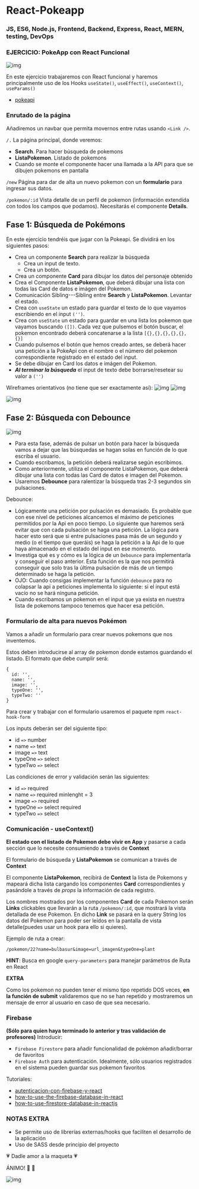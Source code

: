 # React-Pokeapp

### JS, ES6, Node.js, Frontend, Backend, Express, React, MERN, testing, DevOps

### EJERCICIO: PokeApp con React Funcional

![img](../../assets/react/pokeapp/Pokemon.jpg)

En este ejercicio  trabajaremos con React funcional y haremos principalmente uso de los Hooks `useState()`, `useEffect()`, `useContext()`, `useParams()`

- [pokeapi](https://pokeapi.co/)

### Enrutado de la página

Añadiremos un navbar que permita movernos entre rutas usando `<Link />`.

`/.` La página principal, donde veremos:
- **Search**. Para hacer búsqueda de pokemons
- **ListaPokemon**. Listado de pokemons
- Cuando se monte el componente hacer una llamada a la API para que se dibujen pokemons en pantalla 

`/new` Página para dar de alta un nuevo pokemon con un **formulario** para ingresar sus datos. 

`/pokemon/:id` Vista detalle de un perfil de pokemon (información extendida con todos los campos que podamos). Necesitarás el componente **Details**.
 

## Fase 1: Búsqueda de Pokémons

En este ejercicio tendréis que jugar con la Pokeapi. Se dividirá en los siguientes pasos:
- Crea un componente **Search** para realizar la búsqueda
  - Crea un input de texto.
  - Crea un botón.
- Crea un componente **Card** para dibujar los datos del personaje obtenido
- Crea el Componente **ListaPokemon**, que deberá dibujar una lista con todas las Card de datos e imágen del Pokemon.
- Comunicación Sibling---Sibling entre **Search** y **ListaPokemon**. Levantar el estado.
- Crea con `useState` un estado para guardar el texto de lo que vayamos escribiendo en el input `('')`.
- Crea con `useState` un estado para guardar en una lista los pokemon que vayamos buscando `([])`. Cada vez que pulsemos el botón buscar, el pokemon encontrado deberá concatenarse a la lista `[{},{},{},{},{},{}]`
- Cuando pulsemos el botón que hemos creado antes, se deberá hacer una petición a la PokeApi con el nombre o el número del pokemon correspondiente registrado en el estado del input.
- Se debe dibujar en Card los datos e imágen del Pokemon.
- ***Al terminar la búsqueda*** el input de texto debe borrarse/resetear su valor a `('')`

Wireframes orientativos (no tiene que ser exactamente así):
![img](../../assets/react/pokeapp/pokedex%20search.png)
![img](../../assets/react/pokeapp/pokedex_card.png)


![img](../../assets/react/pokeapp/snorlax_meme.jpg)

## Fase 2: Búsqueda con Debounce

![img](../../assets/react/pokeapp/gameboy.jpg)

- Para esta fase, además de pulsar un botón para hacer la búsqueda vamos a dejar que las búsquedas se hagan solas en función de lo que escriba el usuario.
- Cuando escribamos, la petición deberá realizarse según escribimos. 
- Como anteriormente, utiliza el componente ListaPokemon, que deberá dibujar una lista con todas las Card de datos e imagen del Pokemon.
- Usaremos **Debounce** para ralentizar la búsqueda tras 2-3 segundos sin pulsaciones.

Debounce:
- Lógicamente una petición por pulsación es demasiado. Es probable que con ese nivel de peticiones alcancemos el máximo de peticiones permitidos por la Api en poco tiempo. Lo siguiente que haremos será evitar que con cada pulsación se haga una petición. La lógica para hacer esto será que si entre pulsaciones pasa más de un segundo y medio (o el tiempo que queráis) se haga la petición a la Api de lo que haya almacenado en el estado del input en ese momento.
- Investiga qué es y cómo es la lógica de un `Debounce` para implementarla y conseguir el paso anterior. Esta función es la que nos permitirá conseguir que solo tras la última pulsación de más de un tiempo determinado se haga la petición.
- OJO: Cuando consigas implementar la función `debounce` para no colapsar la api a peticiones implementa lo siguiente: si el input está vacío no se hará ninguna petición.
- Cuando escribamos un pokemon en el input que ya exista en nuestra lista de pokemons tampoco tenemos que hacer esa petición.

### Formulario de alta para nuevos Pokémon

Vamos a añadir un formulario para crear nuevos pokemons que nos inventemos.

Estos deben introducirse al array de pokemon donde estamos guardando el listado.
El formato que debe cumplir será:
```JS
{
  id: '',
  name: '',
  image: '',
  typeOne: '',
  typeTwo: ''
}
```
Para crear y trabajar con el formulario usaremos el paquete npm `react-hook-form`

Los inputs deberán ser del siguiente tipo:

- id `=>` number
- name `=>` text
- image `=>` text
- typeOne `=>` select
- typeTwo `=>` select

Las condiciones de error y validación serán las siguientes:

- id `=>` required
- name `=>` required minlenght = 3
- image `=>` required
- typeOne `=>` select required
- typeTwo `=>` select

### Comunicación - useContext()

**El estado con el listado de Pokemon debe vivir en App** y pasarse a cada sección que lo necesite consumiendo a través de **Context**

El formulario de búsqueda y **ListaPokemon**  se comunican a través de **Context**

El componente **ListaPokemon**, recibirá de **Context** la lista de Pokemons y mapeará dicha lista cargando los componentes **Card** correspondientes y pasándole a través de *props* la información de cada registro.

Los nombres mostrados por los componentes **Card** de cada Pokemon serán **Links** clickables que llevarán a la ruta `/pokemon/:id`, que mostrará la vista detallada de ese Pokemon. En dicho **Link** se pasará en la query String los datos del Pokemon para poder ser leídos en la pantalla de vista detalle(puedes usar un hook para ello si quieres). 

Ejemplo de ruta a crear:

`/pokemon/22?name=bulbasur&image=url_imagen&typeOne=plant`

**HINT**: Busca en google `query-parameters` para manejar parámetros de Ruta en React

**EXTRA**

Como los pokemon no pueden tener el mismo tipo repetido DOS veces, **en la función de submit** validaremos que no se han repetido y mostraremos un mensaje de error al usuario en caso de que sea necesario.

### Firebase
**(Sólo para quien haya terminado lo anterior y tras validación de profesores)**
Introducir:
- `Firebase Firestore` para añadir funcionalidad de pokémon añadir/borrar de favoritos
- `Firebase Auth` para autenticación. Idealmente, sólo usuarios registrados en el sistema pueden guardar sus pokemon favoritos

Tutoriales:
- [autenticacion-con-firebase-y-react](https://dev.to/franklin030601/autenticacion-con-firebase-y-react-js-1c6c)
- [how-to-use-the-firebase-database-in-react](https://www.freecodecamp.org/news/how-to-use-the-firebase-database-in-react/)
- [how-to-use-firestore-database-in-reactjs](https://www.geeksforgeeks.org/how-to-use-firestore-database-in-reactjs/)


### NOTAS EXTRA
- Se permite uso de librerías externas/hooks que faciliten el desarrollo de la aplicación
- Uso de SASS desde principio del proyecto

💗 Dadle amor a la maqueta 💗

ÁNIMO! 🚀 🌠

![img](../../assets/react/pokeapp/dog.gif)
